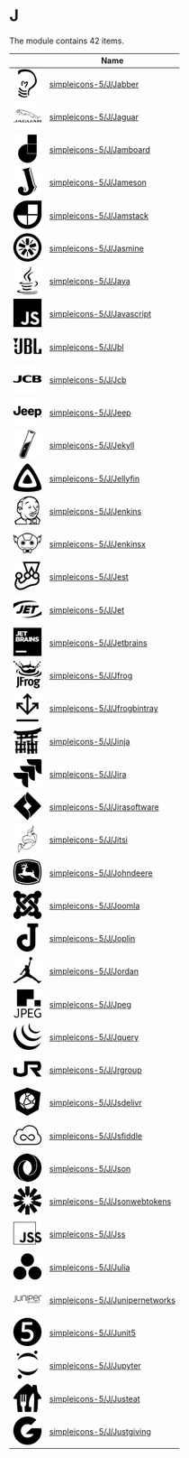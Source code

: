 # J

The module contains 42 items.



| |Name|
|:---:|---|
| ![illustration of simpleicons-5/J/Jabber](../../simpleicons-5/J/Jabber.png) | [simpleicons-5/J/Jabber](../../simpleicons-5/J/Jabber.md) |
| ![illustration of simpleicons-5/J/Jaguar](../../simpleicons-5/J/Jaguar.png) | [simpleicons-5/J/Jaguar](../../simpleicons-5/J/Jaguar.md) |
| ![illustration of simpleicons-5/J/Jamboard](../../simpleicons-5/J/Jamboard.png) | [simpleicons-5/J/Jamboard](../../simpleicons-5/J/Jamboard.md) |
| ![illustration of simpleicons-5/J/Jameson](../../simpleicons-5/J/Jameson.png) | [simpleicons-5/J/Jameson](../../simpleicons-5/J/Jameson.md) |
| ![illustration of simpleicons-5/J/Jamstack](../../simpleicons-5/J/Jamstack.png) | [simpleicons-5/J/Jamstack](../../simpleicons-5/J/Jamstack.md) |
| ![illustration of simpleicons-5/J/Jasmine](../../simpleicons-5/J/Jasmine.png) | [simpleicons-5/J/Jasmine](../../simpleicons-5/J/Jasmine.md) |
| ![illustration of simpleicons-5/J/Java](../../simpleicons-5/J/Java.png) | [simpleicons-5/J/Java](../../simpleicons-5/J/Java.md) |
| ![illustration of simpleicons-5/J/Javascript](../../simpleicons-5/J/Javascript.png) | [simpleicons-5/J/Javascript](../../simpleicons-5/J/Javascript.md) |
| ![illustration of simpleicons-5/J/Jbl](../../simpleicons-5/J/Jbl.png) | [simpleicons-5/J/Jbl](../../simpleicons-5/J/Jbl.md) |
| ![illustration of simpleicons-5/J/Jcb](../../simpleicons-5/J/Jcb.png) | [simpleicons-5/J/Jcb](../../simpleicons-5/J/Jcb.md) |
| ![illustration of simpleicons-5/J/Jeep](../../simpleicons-5/J/Jeep.png) | [simpleicons-5/J/Jeep](../../simpleicons-5/J/Jeep.md) |
| ![illustration of simpleicons-5/J/Jekyll](../../simpleicons-5/J/Jekyll.png) | [simpleicons-5/J/Jekyll](../../simpleicons-5/J/Jekyll.md) |
| ![illustration of simpleicons-5/J/Jellyfin](../../simpleicons-5/J/Jellyfin.png) | [simpleicons-5/J/Jellyfin](../../simpleicons-5/J/Jellyfin.md) |
| ![illustration of simpleicons-5/J/Jenkins](../../simpleicons-5/J/Jenkins.png) | [simpleicons-5/J/Jenkins](../../simpleicons-5/J/Jenkins.md) |
| ![illustration of simpleicons-5/J/Jenkinsx](../../simpleicons-5/J/Jenkinsx.png) | [simpleicons-5/J/Jenkinsx](../../simpleicons-5/J/Jenkinsx.md) |
| ![illustration of simpleicons-5/J/Jest](../../simpleicons-5/J/Jest.png) | [simpleicons-5/J/Jest](../../simpleicons-5/J/Jest.md) |
| ![illustration of simpleicons-5/J/Jet](../../simpleicons-5/J/Jet.png) | [simpleicons-5/J/Jet](../../simpleicons-5/J/Jet.md) |
| ![illustration of simpleicons-5/J/Jetbrains](../../simpleicons-5/J/Jetbrains.png) | [simpleicons-5/J/Jetbrains](../../simpleicons-5/J/Jetbrains.md) |
| ![illustration of simpleicons-5/J/Jfrog](../../simpleicons-5/J/Jfrog.png) | [simpleicons-5/J/Jfrog](../../simpleicons-5/J/Jfrog.md) |
| ![illustration of simpleicons-5/J/Jfrogbintray](../../simpleicons-5/J/Jfrogbintray.png) | [simpleicons-5/J/Jfrogbintray](../../simpleicons-5/J/Jfrogbintray.md) |
| ![illustration of simpleicons-5/J/Jinja](../../simpleicons-5/J/Jinja.png) | [simpleicons-5/J/Jinja](../../simpleicons-5/J/Jinja.md) |
| ![illustration of simpleicons-5/J/Jira](../../simpleicons-5/J/Jira.png) | [simpleicons-5/J/Jira](../../simpleicons-5/J/Jira.md) |
| ![illustration of simpleicons-5/J/Jirasoftware](../../simpleicons-5/J/Jirasoftware.png) | [simpleicons-5/J/Jirasoftware](../../simpleicons-5/J/Jirasoftware.md) |
| ![illustration of simpleicons-5/J/Jitsi](../../simpleicons-5/J/Jitsi.png) | [simpleicons-5/J/Jitsi](../../simpleicons-5/J/Jitsi.md) |
| ![illustration of simpleicons-5/J/Johndeere](../../simpleicons-5/J/Johndeere.png) | [simpleicons-5/J/Johndeere](../../simpleicons-5/J/Johndeere.md) |
| ![illustration of simpleicons-5/J/Joomla](../../simpleicons-5/J/Joomla.png) | [simpleicons-5/J/Joomla](../../simpleicons-5/J/Joomla.md) |
| ![illustration of simpleicons-5/J/Joplin](../../simpleicons-5/J/Joplin.png) | [simpleicons-5/J/Joplin](../../simpleicons-5/J/Joplin.md) |
| ![illustration of simpleicons-5/J/Jordan](../../simpleicons-5/J/Jordan.png) | [simpleicons-5/J/Jordan](../../simpleicons-5/J/Jordan.md) |
| ![illustration of simpleicons-5/J/Jpeg](../../simpleicons-5/J/Jpeg.png) | [simpleicons-5/J/Jpeg](../../simpleicons-5/J/Jpeg.md) |
| ![illustration of simpleicons-5/J/Jquery](../../simpleicons-5/J/Jquery.png) | [simpleicons-5/J/Jquery](../../simpleicons-5/J/Jquery.md) |
| ![illustration of simpleicons-5/J/Jrgroup](../../simpleicons-5/J/Jrgroup.png) | [simpleicons-5/J/Jrgroup](../../simpleicons-5/J/Jrgroup.md) |
| ![illustration of simpleicons-5/J/Jsdelivr](../../simpleicons-5/J/Jsdelivr.png) | [simpleicons-5/J/Jsdelivr](../../simpleicons-5/J/Jsdelivr.md) |
| ![illustration of simpleicons-5/J/Jsfiddle](../../simpleicons-5/J/Jsfiddle.png) | [simpleicons-5/J/Jsfiddle](../../simpleicons-5/J/Jsfiddle.md) |
| ![illustration of simpleicons-5/J/Json](../../simpleicons-5/J/Json.png) | [simpleicons-5/J/Json](../../simpleicons-5/J/Json.md) |
| ![illustration of simpleicons-5/J/Jsonwebtokens](../../simpleicons-5/J/Jsonwebtokens.png) | [simpleicons-5/J/Jsonwebtokens](../../simpleicons-5/J/Jsonwebtokens.md) |
| ![illustration of simpleicons-5/J/Jss](../../simpleicons-5/J/Jss.png) | [simpleicons-5/J/Jss](../../simpleicons-5/J/Jss.md) |
| ![illustration of simpleicons-5/J/Julia](../../simpleicons-5/J/Julia.png) | [simpleicons-5/J/Julia](../../simpleicons-5/J/Julia.md) |
| ![illustration of simpleicons-5/J/Junipernetworks](../../simpleicons-5/J/Junipernetworks.png) | [simpleicons-5/J/Junipernetworks](../../simpleicons-5/J/Junipernetworks.md) |
| ![illustration of simpleicons-5/J/Junit5](../../simpleicons-5/J/Junit5.png) | [simpleicons-5/J/Junit5](../../simpleicons-5/J/Junit5.md) |
| ![illustration of simpleicons-5/J/Jupyter](../../simpleicons-5/J/Jupyter.png) | [simpleicons-5/J/Jupyter](../../simpleicons-5/J/Jupyter.md) |
| ![illustration of simpleicons-5/J/Justeat](../../simpleicons-5/J/Justeat.png) | [simpleicons-5/J/Justeat](../../simpleicons-5/J/Justeat.md) |
| ![illustration of simpleicons-5/J/Justgiving](../../simpleicons-5/J/Justgiving.png) | [simpleicons-5/J/Justgiving](../../simpleicons-5/J/Justgiving.md) |



